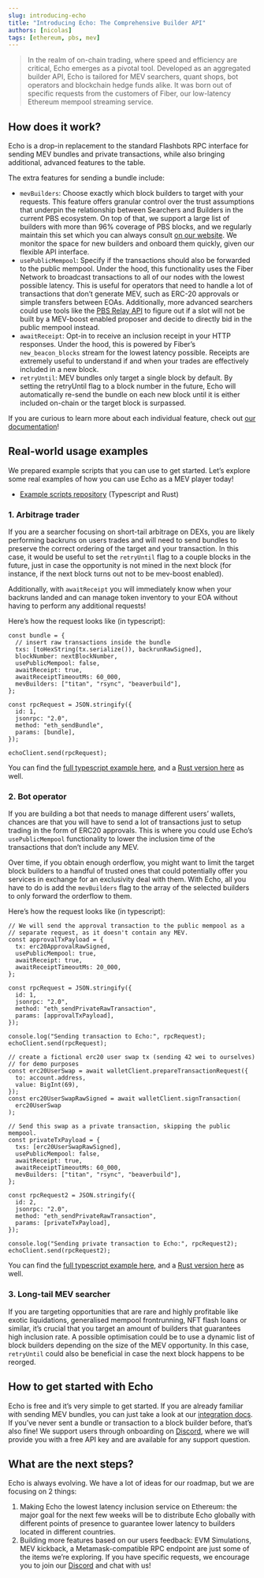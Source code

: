 ```yaml
---
slug: introducing-echo
title: "Introducing Echo: The Comprehensive Builder API"
authors: [nicolas]
tags: [ethereum, pbs, mev]
---
```


> In the realm of on-chain trading, where speed and efficiency are critical, Echo emerges as a pivotal tool. Developed as an aggregated builder API, Echo is tailored for MEV searchers, quant shops, bot operators and blockchain hedge funds alike. It was born out of specific requests from the customers of Fiber, our low-latency Ethereum mempool streaming service.

## How does it work?

Echo is a drop-in replacement to the standard Flashbots RPC interface for sending MEV bundles and private transactions, while also bringing additional, advanced features to the table.

The extra features for sending a bundle include:

- `mevBuilders`: Choose exactly which block builders to target with your requests. This feature offers granular control over the trust assumptions that underpin the relationship between Searchers and Builders in the current PBS ecosystem. On top of that, we support a large list of builders with more than 96% coverage of PBS blocks, and we regularly maintain this set which you can always consult [on our website](https://echo.chainbound.io/docs/usage/integrations). We monitor the space for new builders and onboard them quickly, given our flexible API interface.
- `usePublicMempool`: Specify if the transactions should also be forwarded to the public mempool. Under the hood, this functionality uses the Fiber Network to broadcast transactions to all of our nodes with the lowest possible latency. This is useful for operators that need to handle a lot of transactions that don’t generate MEV, such as ERC-20 approvals or simple transfers between EOAs. Additionally, more advanced searchers could use tools like the [PBS Relay API](https://github.com/chainbound/mevboost-relay-api) to figure out if a slot will not be built by a MEV-boost enabled proposer and decide to directly bid in the public mempool instead.
- `awaitReceipt`: Opt-in to receive an inclusion receipt in your HTTP responses. Under the hood, this is powered by Fiber’s `new_beacon_blocks` stream for the lowest latency possible. Receipts are extremely useful to understand if and when your trades are effectively included in a new block.
- `retryUntil`: MEV bundles only target a single block by default. By setting the retryUntil flag to a block number in the future, Echo will automatically re-send the bundle on each new block until it is either included on-chain or the target block is surpassed.

If you are curious to learn more about each individual feature, check out [our documentation](https://echo.chainbound.io/docs/usage/api-interface#eth_sendbundle)!

## Real-world usage examples

We prepared example scripts that you can use to get started. Let’s explore some real examples of how you can use Echo as a MEV player today!

- [Example scripts repository](https://github.com/chainbound/echo-usage-examples/) (Typescript and Rust)

### 1. Arbitrage trader

If you are a searcher focusing on short-tail arbitrage on DEXs, you are likely performing backruns on users trades and will need to send bundles to preserve the correct ordering of the target and your transaction. In this case, it would be useful to set the `retryUntil` flag to a couple blocks in the future, just in case the opportunity is not mined in the next block (for instance, if the next block turns out not to be mev-boost enabled).

Additionally, with `awaitReceipt` you will immediately know when your backruns landed and can manage token inventory to your EOA without having to perform any additional requests!

Here’s how the request looks like (in typescript):

```tsx
const bundle = {
  // insert raw transactions inside the bundle
  txs: [toHexString(tx.serialize()), backrunRawSigned],
  blockNumber: nextBlockNumber,
  usePublicMempool: false,
  awaitReceipt: true,
  awaitReceiptTimeoutMs: 60_000,
  mevBuilders: ["titan", "rsync", "beaverbuild"],
};

const rpcRequest = JSON.stringify({
  id: 1,
  jsonrpc: "2.0",
  method: "eth_sendBundle",
  params: [bundle],
});

echoClient.send(rpcRequest);
```

You can find the [full typescript example here](https://github.com/chainbound/echo-usage-examples/blob/main/typescript/uniswap_arb.ts), and a [Rust version here](https://github.com/chainbound/echo-usage-examples/blob/main/rust/uniswap_arb.rs) as well.

### 2. Bot operator

If you are building a bot that needs to manage different users’ wallets, chances are that you will have to send a lot of transactions just to setup trading in the form of ERC20 approvals. This is where you could use Echo’s `usePublicMempool` functionality to lower the inclusion time of the transactions that don’t include any MEV.

Over time, if you obtain enough orderflow, you might want to limit the target block builders to a handful of trusted ones that could potentially offer you services in exchange for an exclusivity deal with them. With Echo, all you have to do is add the `mevBuilders` flag to the array of the selected builders to only forward the orderflow to them.

Here’s how the request looks like (in typescript):

```tsx
// We will send the approval transaction to the public mempool as a
// separate request, as it doesn't contain any MEV.
const approvalTxPayload = {
  tx: erc20ApprovalRawSigned,
  usePublicMempool: true,
  awaitReceipt: true,
  awaitReceiptTimeoutMs: 20_000,
};

const rpcRequest = JSON.stringify({
  id: 1,
  jsonrpc: "2.0",
  method: "eth_sendPrivateRawTransaction",
  params: [approvalTxPayload],
});

console.log("Sending transaction to Echo:", rpcRequest);
echoClient.send(rpcRequest);

// create a fictional erc20 user swap tx (sending 42 wei to ourselves)
// for demo purposes
const erc20UserSwap = await walletClient.prepareTransactionRequest({
  to: account.address,
  value: BigInt(69),
});
const erc20UserSwapRawSigned = await walletClient.signTransaction(
  erc20UserSwap
);

// Send this swap as a private transaction, skipping the public mempool.
const privateTxPayload = {
  txs: [erc20UserSwapRawSigned],
  usePublicMempool: false,
  awaitReceipt: true,
  awaitReceiptTimeoutMs: 60_000,
  mevBuilders: ["titan", "rsync", "beaverbuild"],
};

const rpcRequest2 = JSON.stringify({
  id: 2,
  jsonrpc: "2.0",
  method: "eth_sendPrivateRawTransaction",
  params: [privateTxPayload],
});

console.log("Sending private transaction to Echo:", rpcRequest2);
echoClient.send(rpcRequest2);
```

You can find the [full typescript example here](https://github.com/chainbound/echo-usage-examples/blob/main/typescript/telegram_bot.ts), and a [Rust version here](https://github.com/chainbound/echo-usage-examples/blob/main/rust/telegram_bot.rs) as well.

### 3. Long-tail MEV searcher

If you are targeting opportunities that are rare and highly profitable like exotic liquidations, generalised mempool frontrunning, NFT flash loans or similar, it’s crucial that you target an amount of builders that guarantees high inclusion rate. A possible optimisation could be to use a dynamic list of block builders depending on the size of the MEV opportunity. In this case, `retryUntil` could also be beneficial in case the next block happens to be reorged.

## How to get started with Echo

Echo is free and it’s very simple to get started. If you are already familiar with sending MEV bundles, you can just take a look at our [integration docs](https://echo.chainbound.io/docs/usage/api-interface). If you’ve never sent a bundle or transaction to a block builder before, that’s also fine! We support users through onboarding on [Discord](https://discord.gg/76GtgBGhQE), where we will provide you with a free API key and are available for any support question.

## What are the next steps?

Echo is always evolving. We have a lot of ideas for our roadmap, but we are focusing on 2 things:

1. Making Echo the lowest latency inclusion service on Ethereum: the major goal for the next few weeks will be to distribute Echo globally with different points of presence to guarantee lower latency to builders located in different countries.
2. Building more features based on our users feedback: EVM Simulations, MEV kickback, a Metamask-compatible RPC endpoint are just some of the items we’re exploring. If you have specific requests, we encourage you to join our [Discord](https://discord.gg/76GtgBGhQE) and chat with us!
